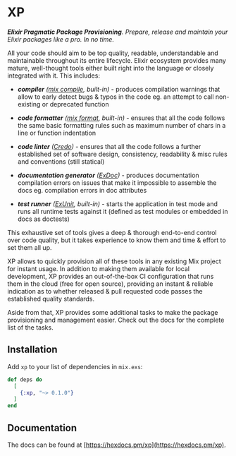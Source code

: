 # XP

***Elixir Pragmatic Package Provisioning**. Prepare, release and maintain your Elixir packages like
a pro. In no time.*

All your code should aim to be top quality, readable, understandable and maintainable throughout its
entire lifecycle. Elixir ecosystem provides many mature, well-thought tools either built right into
the language or closely integrated with it. This includes:

- ***compiler** ([mix compile], built-in)* - produces compilation warnings that allow to early
  detect bugs & typos in the code eg. an attempt to call non-existing or deprecated function

- ***code formatter** ([mix format], built-in)* - ensures that all the code follows the same basic
  formatting rules such as maximum number of chars in a line or function indentation

- ***code linter** ([Credo])* - ensures that all the code follows a further established set of
  software design, consistency, readability & misc rules and conventions (still statical)

- ***documentation generator** ([ExDoc])* - produces documentation compilation errors on issues that
  make it impossible to assemble the docs eg. compilation errors in doc attributes

- ***test runner** ([ExUnit], built-in)* - starts the application in test mode and runs all runtime
  tests against it (defined as test modules or embedded in docs as doctests)

This exhaustive set of tools gives a deep & thorough end-to-end control over code quality, but it
takes experience to know them and time & effort to set them all up.

XP allows to quickly provision all of these tools in any existing Mix project for instant usage. In
addition to making them available for local development, XP provides an out-of-the-box CI
configuration that runs them in the cloud (free for open source), providing an instant & reliable
indication as to whether released & pull requested code passes the established quality standards.

Aside from that, XP provides some additional tasks to make the package provisioning and management
easier. Check out the docs for the complete list of the tasks.

## Installation

Add `xp` to your list of dependencies in `mix.exs`:

```elixir
def deps do
  [
    {:xp, "~> 0.1.0"}
  ]
end
```

## Documentation

The docs can be found at [https://hexdocs.pm/xp](https://hexdocs.pm/xp).

[mix compile]: https://hexdocs.pm/mix/Mix.Tasks.Compile.Elixir.html
[mix format]: https://hexdocs.pm/mix/master/Mix.Tasks.Format.html
[Credo]: https://hexdocs.pm/credo
[ExDoc]: https://hexdocs.pm/ex_doc
[ExUnit]: https://hexdocs.pm/ex_unit
